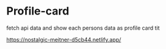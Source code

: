 # Profile-card
fetch api data and show each persons data as profile card
tit

https://nostalgic-meitner-d5cb44.netlify.app/

